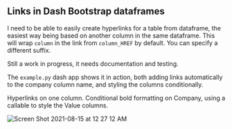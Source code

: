 
## Links in Dash Bootstrap dataframes

I need to be able to easily create hyperlinks for a table from dataframe, the easiest way being based on another column in the same dataframe. This will wrap `column` in the link from `column_HREF` by default. You can specify a different suffix.

Still a work in progress, it needs documentation and testing.

The `example.py` dash app shows it in action, both adding links automatically to the company column name, and styling the columns conditionally.

Hyperlinks on one column. Conditional bold formatting on Company, using a callable to style the Value columns.


![Screen Shot 2021-08-15 at 12 27 12 AM](https://user-images.githubusercontent.com/13702392/129467178-b71e30fb-723e-413e-9e0f-57d657c3f3a6.png)
